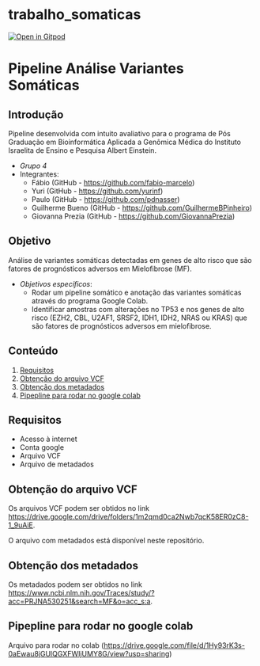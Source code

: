 # trabalho_somaticas

[![Open in Gitpod](https://gitpod.io/button/open-in-gitpod.svg)]([https://gitpod.io/#https://github.com/fabio-marcelo/trabalho_somaticas])

# Pipeline Análise Variantes Somáticas 

## Introdução
Pipeline desenvolvida com intuito avaliativo para o programa de Pós Graduação em Bioinformática Aplicada a Genômica Médica do Instituto Israelita de Ensino e Pesquisa Albert Einstein. 
- *Grupo 4*
- Integrantes: 
  * Fábio (GitHub - https://github.com/fabio-marcelo)
  * Yuri (GitHub - https://github.com/yurinf)
  * Paulo (GitHub - https://github.com/pdnasser)
  * Guilherme Bueno (GitHub - https://github.com/GuilhermeBPinheiro)
  * Giovanna Prezia (GitHub - https://github.com/GiovannaPrezia)

## Objetivo
Análise de variantes somáticas detectadas em genes de alto risco que são fatores de prognósticos adversos em Mielofibrose (MF).
- *Objetivos específicos*:
  * Rodar um pipeline somático e anotação das variantes somáticas através do programa Google Colab.
  * Identificar amostras com alterações no TP53 e nos genes de alto risco (EZH2, CBL, U2AF1, SRSF2, IDH1, IDH2, NRAS ou KRAS) que são fatores de prognósticos adversos em mielofibrose.


## Conteúdo
1. [Requisitos](#requisitos)
2. [Obtenção do arquivo VCF](#vcf)
3. [Obtenção dos metadados](#metadados)
4. [Pipepline para rodar no google colab](#colab)


<div id='requisitos'/>  

## Requisitos
  * Acesso à internet
  * Conta google
  * Arquivo VCF 
  * Arquivo de metadados

<div id='requisitos'/>

<div id='vcf'/>

## Obtenção do arquivo VCF

Os arquivos VCF podem ser obtidos no link https://drive.google.com/drive/folders/1m2qmd0ca2Nwb7qcK58ER0zC8-1_9uAiE.

O arquivo com metadados está disponível neste repositório.

<div id='vcf'/>

<div id='metadados'/>

## Obtenção dos metadados

Os metadados podem ser obtidos no link https://www.ncbi.nlm.nih.gov/Traces/study/?acc=PRJNA530251&search=MF&o=acc_s:a.

<div id='metadados'/>

<div id='colab'/>

## Pipepline para rodar no google colab
Arquivo para rodar no colab (https://drive.google.com/file/d/1Hy93rK3s-0aEwau8jGUlQGXFWIjUMY8G/view?usp=sharing)

<div id='colab'/>
